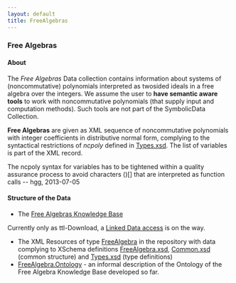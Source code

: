 ```yaml
---
layout: default
title: FreeAlgebras
---
```


### Free Algebras

#### About

The *Free Algebras* Data collection contains information about systems of (noncommutative) polynomials interpreted as twosided ideals in a free algebra over the integers. We assume the user to **have semantic aware tools** to work with noncommutative polynomials (that supply input and computation methods). Such tools are not part of the SymbolicData Collection.

**Free Algebras** are given as XML sequence of noncommutative polynomials with integer coefficients in distributive normal form, complying to the syntactical restrictions of *ncpoly* defined in [Types.xsd](http://symbolicdata.org/XMLResources/Types.xsd). The list of variables is part of the XML record.

  
The ncpoly syntax for variables has to be tightened within a quality assurance process to avoid characters ()[] that are interpreted as function calls -- hgg, 2013-07-05

#### Structure of the Data

-   The [Free Algebras Knowledge Base](http://symbolicdata.org/RDFData/FreeAlgebras.ttl)

  
  
Currently only as ttl-Download, a [Linked Data access](http://linkeddata.org) is on the way.

-   The XML Resources of type [FreeAlgebra](http://symbolicdata.org/XMLResources/FreeAlgebra) in the repository with data complying to XSchema definitions [FreeAlgebra.xsd](http://symbolicdata.org/XMLResources/FreeAlgebra.xsd), [Common.xsd](http://symbolicdata.org/XMLResources/Common.xsd) (common structure) and [Types.xsd](http://symbolicdata.org/XMLResources/Types.xsd) (type definitions)
-   [FreeAlgebra.Ontology](FreeAlgebra.Ontology "wikilink") - an informal description of the Ontology of the Free Algebra Knowledge Base developed so far.

